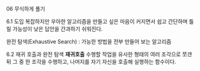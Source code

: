 06 무식하게 풀기

6.1 도입
복잡하지만 우아한 알고리즘을 만들고 싶은 마음이 커지면서 쉽고 간단하며 틀릴 가능성이 낮은 답안을 간과하기 쉬워진다.

완전 탐색(Exhaustive Search) : 가능한 방법을 전부 만들어 보는 알고리즘

6.2 재귀 호출과 완전 탐색
**재귀호출**
수행할 작업을 유사한 형태의 여러 조각으로 쪼갠 뒤 그 중 한 조각을 수행하고, 나머지를 자기 자신을 호출해 실행하는 함수이다.

